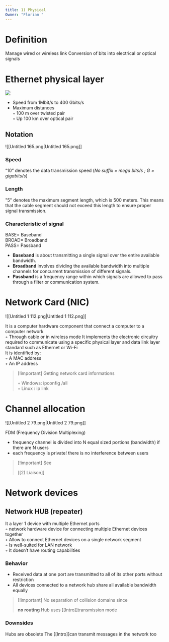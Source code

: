 ```yaml
---
title: 1) Physical
Owner: "Florian "
---
```

# Definition
Manage wired or wireless link
Conversion of bits into electrical or optical signals
# Ethernet physical layer
[![](https://images.unsplash.com/photo-1574405345169-f45c7d66480e?ixlib=rb-4.0.3&q=85&fm=jpg&crop=entropy&cs=srgb)](https://images.unsplash.com/photo-1574405345169-f45c7d66480e?ixlib=rb-4.0.3&q=85&fm=jpg&crop=entropy&cs=srgb)
- Speed from 1Mbit/s to 400 Gbits/s
- Maximum distances  
    ◦ 100 m over twisted pair  
    ◦ Up 100 km over optical pair
  
## Notation
![[Untitled 165.png|Untitled 165.png]]

### Speed
“10” denotes the data transmission speed
(_No suffix = mega bits/s ; G = gigabits/s_)
### Length
"5" denotes the maximum segment length, which is 500 meters. This means that the cable segment should not exceed this length to ensure proper signal transmission.
  
### Characteristic of signal
BASE= Baseband  
BROAD= Broadband  
PASS= Passband
- **Baseband** is about transmitting a single signal over the entire available bandwidth.
- **Broadband** involves dividing the available bandwidth into multiple channels for concurrent transmission of different signals.
- **Passband** is a frequency range within which signals are allowed to pass through a filter or communication system.
# Network Card (NIC)
![[Untitled 1 112.png|Untitled 1 112.png]]

It is a computer hardware component that connect a computer to a computer network  
◦ Through cable or in wireless mode
It implements the electronic circuitry required to communicate using a specific physical layer and data link layer standard such as Ethernet or Wi-Fi  
It is identified by:  
◦ A MAC address  
◦ An IP address

> [!important] Getting network card informations
> 
>   
> ◦ Windows: ipconfig /all  
> ◦ Linux : ip link
# Channel allocation
![[Untitled 2 79.png|Untitled 2 79.png]]

FDM (Frequency Division Multiplexing)
- frequency channel is divided into N equal sized portions (bandwidth) if there are N users
- each frequency is private! there is no interference between users

> [!important] See
> 
> [[2) Liaison]]

# Network devices
## Network HUB (repeater)
It a layer 1 device with multiple Ethernet ports  
◦ network hardware device for connecting multiple Ethernet devices together  
◦ Allow to connect Ethernet devices on a single network segment  
◦ Is well-suited for LAN network  
◦ It doesn’t have routing capabilities
### Behavior
- Received data at one port are transmitted to all of its other ports without restriction
- All devices connected to a network hub share all available bandwidth equally

> [!important] No separation of collision domains since
> 
> **no routing**
Hub uses [[Intro]]transmission mode
### Downsides
Hubs are obsolete
The [[Intro]]can transmit messages in the network too
